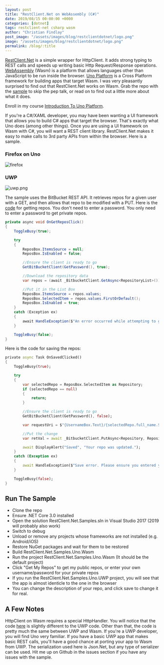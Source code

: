 ```yaml
---
layout: post
title: "RestClient.Net on WebAssembly (C#)"
date: 2019/08/15 00:00:00 +0000
categories: [dotnet]
tags: restclient-net csharp wasm
author: "Christian Findlay"
post_image: "/assets/images/blog/restclientdotnet/logo.png"
image: "/assets/images/blog/restclientdotnet/logo.png"
permalink: /blog/:title
---
```


[RestClient.Net](https://github.com/MelbourneDeveloper/RestClient.Net) is a simple wrapper for HttpClient. It adds strong typing to REST calls and speeds up writing basic Http Request/Response operations. [WebAssembly](https://webassembly.org/) (Wasm) is a platform that allows languages other than JavaScript to be run inside the browser. [Uno Platform](https://platform.uno/) is a Cross Platform framework for building apps that target Wasm. I was very pleasantly surprised to find out that RestClient.Net works on Wasm. Grab the repo with the [sample](https://github.com/MelbourneDeveloper/RestClient.Net/tree/master/RestClient.Net.Samples.Uno) to skip the pep talk, or read on to find out a little more about what it does.

Enroll in my course [Introduction To Uno Platform](https://www.udemy.com/course/introduction-to-uno-platform/?referralCode=C9FE308096EADFB5B661).

If you're a C#/XAML developer, you may have been wanting a UI framework that allows you to build C# apps that target the browser. That's exactly what Uno does (among other things). Once you are using a UI framework on Wasm with C#, you will want a REST client library. RestClient.Net makes it easy to make calls to 3rd party APIs from within the browser. Here is a sample.

### Firefox on Uno

![firefox](/assets/images/restclientwasm/loginscreen.png)

### UWP

![uwp.png](/assets/images/restclientwasm/uwplogin.png)

The sample uses the BitBucket REST API. It retrieves repos for a given user with a GET, and then allows that repo to be modified with a PUT. Here is the [code](https://github.com/MelbourneDeveloper/RestClient.Net/blob/8b67f09de3fa7b94e392bdd447ffc476b3915a5d/RestClient.Net.Samples.Uno/RestClient.Net.Samples.Uno.Shared/MainPage.xaml.cs#L57) for getting repos. You don't need to enter a password. You only need to enter a password to get private repos.

```csharp
private async void OnGetReposClick()
{
    ToggleBusy(true);

    try
    {
        ReposBox.ItemsSource = null;
        ReposBox.IsEnabled = false;

        //Ensure the client is ready to go
        GetBitBucketClient(GetPassword(), true);

        //Download the repository data
        var repos = (await _BitbucketClient.GetAsync<RepositoryList>());

        //Put it in the List Box
        ReposBox.ItemsSource = repos.values;
        ReposBox.SelectedItem = repos.values.FirstOrDefault();
        ReposBox.IsEnabled = true;
    }
    catch (Exception ex)
    {
        await HandleException($"An error occurred while attempting to get repos.");
    }

    ToggleBusy(false);
}
```

Here is the code for saving the repos:

```dart
private async Task OnSavedClicked()
{
    ToggleBusy(true);

    try
    {
        var selectedRepo = ReposBox.SelectedItem as Repository;
        if (selectedRepo == null)
        {
            return;
        }

        //Ensure the client is ready to go
        GetBitBucketClient(GetPassword(), false);

        var requestUri = $"{UsernameBox.Text}/{selectedRepo.full_name.Split('/')[1]}";

        //Put the change
        var retVal = await _BitbucketClient.PutAsync<Repository, Repository>(selectedRepo, requestUri);

        await DisplayAlert("Saved", "Your repo was updated.");
    }
    catch (Exception ex)
    {
        await HandleException($"Save error. Please ensure you entered your credentials.");
    }

    ToggleBusy(false);
}
```

Run The Sample
--------------

*   Clone the repo
*   Ensure .NET Core 3.0 installed
*   Open the solution RestClient.Net.Samples.sln in Visual Studio 2017 (2019 will probably also work)
*   Switch to debug
*   Unload or remove any projects whose frameworks are not installed (e.g. Android/iOS)
*   Restore NuGet packages and wait for them to be restored
*   Build RestClient.Net.Samples.Uno.Wasm
*   Run the project RestClient.Net.Samples.Uno.Wasm (It should be the default project)
*   Click "Get My Repos" to get my public repos, or enter your own username/password for your private repos
*   If you run the RestClient.Net.Samples.Uno.UWP project, you will see that the app is almost identicle to the one in the browser
*   You can change the description of your repo, and click save to change it for real.

A Few Notes
-----------

HttpClient on Wasm requires a special HttpHandler. You will notice that the code [here](https://github.com/MelbourneDeveloper/RestClient.Net/blob/8b67f09de3fa7b94e392bdd447ffc476b3915a5d/RestClient.Net.Samples.Uno/RestClient.Net.Samples.Uno.Shared/MainPage.xaml.cs#L42) is slightly different to the UWP code. Other than that, the code is pretty much the same between UWP and Wasm. If you're a UWP developer, you will find Uno very familiar. If you have a basic UWP app that makes basic REST calls, you'll have a good chance at porting your app to Wasm from UWP. The serialization used here is Json.Net, but any type of serializer can be used. Hit me up on Github in the issues section if you have any issues with the sample.